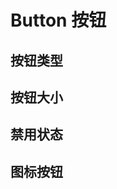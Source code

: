 <script setup>
import Type from './type.vue'
import Size from './size.vue'
import Icon from './icon.vue'
import Disabled from './disabled.vue'
</script>

# Button 按钮

## 按钮类型

<Preview comp-name="Button" demo-name="type">
  <Type />
</Preview>

## 按钮大小

<Preview comp-name="Button" demo-name="size">
  <Size />
</Preview>

## 禁用状态

<Preview comp-name="Button" demo-name="disabled">
  <Disabled />
</Preview>

## 图标按钮

<Preview comp-name="Button" demo-name="icon">
  <Icon />
</Preview>
